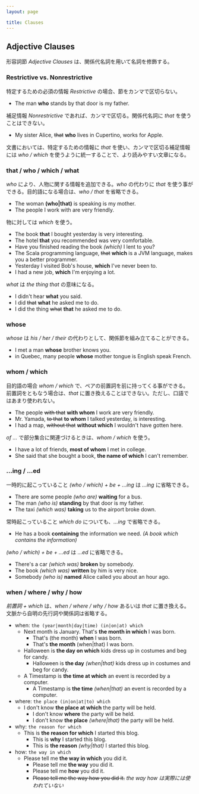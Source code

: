 ```yaml
---
layout: page

title: Clauses
---
```


## Adjective Clauses

形容詞節 _Adjective Clauses_ は、関係代名詞を用いて名詞を修飾する。

### Restrictive vs. Nonrestrictive

特定するための必須の情報 _Restrictive_ の場合、節をカンマで区切らない。

* The man __who__ stands by that door is my father.

補足情報 _Nonrestrictive_ であれば、カンマで区切る。関係代名詞に _that_ を使うことはできない。

* My sister Alice, <del>that</del> __who__ lives in Cupertino, works for Apple.

文書においては、特定するための情報に _that_ を使い、カンマで区切る補足情報には _who / which_ を使うように統一することで、より読みやすい文章になる。

### that / who / which / what

_who_ により、人物に関する情報を追加できる。_who_ の代わりに _that_ を使う事ができる。目的語になる場合は、_who / that_ を省略できる。

* The woman __(who|that)__ is speaking is my mother.
* The people I work with are very friendly.

物に対しては _which_ を使う。

* The book __that__ I bought yesterday is very interesting.
* The hotel __that__ you recommended was very comfortable.
* Have you finished reading the book _(which)_ I lent to you?
* The Scala programming language, <del>that</del> __which__ is a JVM language, makes you a better programmer.
* Yesterday I visited Bob's house, __which__ I've never been to.
* I had a new job, __which__ I'm enjoying a lot.

_what_ は _the thing that_ の意味になる。

* I didn't hear __what__ you said.
* I did <del>that</del> __what__ he asked me to do.
* I did the thing <del>what</del> __that__ he asked me to do.

### whose

_whose_ は _his / her / their_ の代わりとして、関係節を組み立てることができる。

* I met a man __whose__ brother knows you.
* in Quebec, many people __whose__ mother tongue is English speak French.

### whom / which

目的語の場合 _whom / which_ で、ペアの前置詞を前に持ってくる事ができる。前置詞をともなう場合は、_that_ に置き換えることはできない。ただし、口語ではあまり使われない。

* The people <del>with that</del> __with whom__ I work are very friendly.
* Mr. Yamada, <del>to that</del> __to whom__ I talked yesterday, is interesting.
* I had a map, <del>without that</del> __without which__ I wouldn't have gotten here.

_of ..._ で部分集合に関連づけるときは、_whom / which_ を使う。

* I have a lot of friends, __most of whom__ I met in college.
* She said that she bought a book, __the name of which__ I can't remember.

### ...ing / ...ed

一時的に起こっていること _(who / which) + be + ...ing_ は _...ing_ に省略できる。

* There are some people _(who are)_ __waiting__ for a bus.
* The man _(who is)_ __standing__ by that door is my father.
* The taxi _(which was)_ __taking__ us to the airport broke down.

常時起こっていること _which do_ についても、_...ing_ で省略できる。

* He has a book __containing__ the information we need. _(A book which contains the information)_

_(who / which) + be + ...ed_ は _...ed_ に省略できる。

* There's a car _(which was)_ __broken__ by somebody.
* The book _(which was)_ __written__ by him is very nice.
* Somebody _(who is)_ __named__ Alice called you about an hour ago.

### when / where / why / how

_前置詞 + which_ は、_when / where / why / how_ あるいは _that_ に置き換える。文脈から自明の先行詞や関係詞は省略する。

* when: `the (year|month|day|time) (in|on|at) which`
  * Next month is January. That's __the month in which__ I was born.
    * That's (the month) __when__ I was born.
    * That's __the month__ (when|that) I was born.
  * Halloween is __the day on which__ kids dress up in costumes and beg for candy.
    * Halloween is __the day__ _(when|that)_ kids dress up in costumes and beg for candy.
  * A Timestamp is __the time at which__ an event is recorded by a computer.
    * A Timestamp is __the time__ _(when|that)_ an event is recorded by a computer.
* where: `the place (in|on|at|to) which`
  * I don't know __the place at which__ the party will be held.
    * I don't know __where__ the party will be held.
    * I don't know __the place__ _(where|that)_ the party will be held.
* why: `the reason for which`
  * This is __the reason for which__ I started this blog.
    * This is __why__ I started this blog.
    * This is __the reason__ _(why|that)_ I started this blog.
* how: `the way in which`
  * Please tell me __the way in which__ you did it.
    * Please tell me __the way__ you did it.
    * Please tell me __how__ you did it.
    * <del>Please tell me the way how you did it.</del> _the way how は実際には使われていない_

